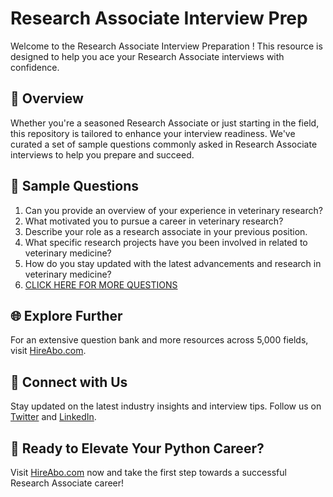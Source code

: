 # Research Associate Interview Prep

Welcome to the Research Associate Interview Preparation ! This resource is designed to help you ace your Research Associate interviews with confidence.

## 🚀 Overview

Whether you're a seasoned Research Associate or just starting in the field, this repository is tailored to enhance your interview readiness. We've curated a set of sample questions commonly asked in Research Associate interviews to help you prepare and succeed.

## 📝 Sample Questions

1. Can you provide an overview of your experience in veterinary research?
2. What motivated you to pursue a career in veterinary research?
3. Describe your role as a research associate in your previous position.
4. What specific research projects have you been involved in related to veterinary medicine?
5. How do you stay updated with the latest advancements and research in veterinary medicine?
6. [CLICK HERE FOR MORE QUESTIONS](https://hireabo.com/job/24_2_10/Research%20Associate)

## 🌐 Explore Further

For an extensive question bank and more resources across 5,000 fields, visit [HireAbo.com](https://www.hireabo.com).

## 📱 Connect with Us

Stay updated on the latest industry insights and interview tips. Follow us on [Twitter](https://twitter.com/hireabo) and [LinkedIn](https://www.linkedin.com/in/hire-abo-3609972a8/).

## 🚀 Ready to Elevate Your Python Career?

Visit [HireAbo.com](https://www.hireabo.com) now and take the first step towards a successful Research Associate career!